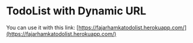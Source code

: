 # TodoList with Dynamic URL
You can use it with this link:
[https://fajarhamkatodolist.herokuapp.com/](https://fajarhamkatodolist.herokuapp.com/)
